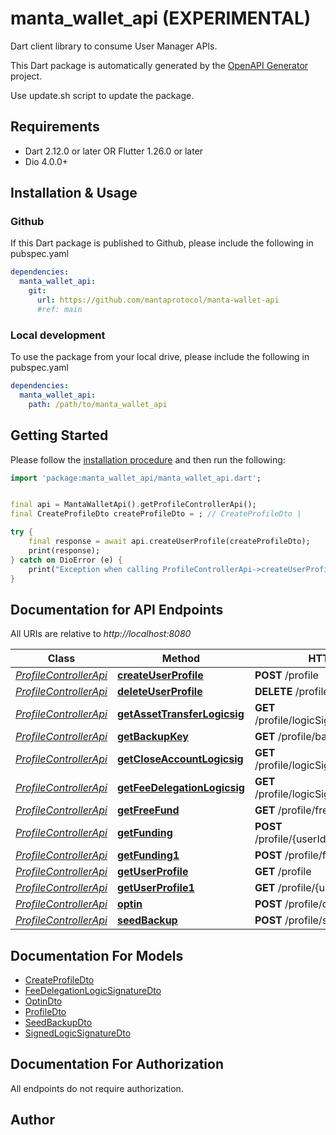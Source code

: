 # manta_wallet_api (EXPERIMENTAL)

Dart client library to consume User Manager APIs.

This Dart package is automatically generated by the [OpenAPI Generator](https://openapi-generator.tech) project.

Use update.sh script to update the package.

## Requirements

* Dart 2.12.0 or later OR Flutter 1.26.0 or later
* Dio 4.0.0+

## Installation & Usage

### Github
If this Dart package is published to Github, please include the following in pubspec.yaml
```yaml
dependencies:
  manta_wallet_api:
    git:
      url: https://github.com/mantaprotocol/manta-wallet-api
      #ref: main
```

### Local development
To use the package from your local drive, please include the following in pubspec.yaml
```yaml
dependencies:
  manta_wallet_api:
    path: /path/to/manta_wallet_api
```

## Getting Started

Please follow the [installation procedure](#installation--usage) and then run the following:

```dart
import 'package:manta_wallet_api/manta_wallet_api.dart';


final api = MantaWalletApi().getProfileControllerApi();
final CreateProfileDto createProfileDto = ; // CreateProfileDto | 

try {
    final response = await api.createUserProfile(createProfileDto);
    print(response);
} catch on DioError (e) {
    print("Exception when calling ProfileControllerApi->createUserProfile: $e\n");
}

```

## Documentation for API Endpoints

All URIs are relative to *http://localhost:8080*

Class | Method | HTTP request | Description
------------ | ------------- | ------------- | -------------
[*ProfileControllerApi*](doc/ProfileControllerApi.md) | [**createUserProfile**](doc/ProfileControllerApi.md#createuserprofile) | **POST** /profile | 
[*ProfileControllerApi*](doc/ProfileControllerApi.md) | [**deleteUserProfile**](doc/ProfileControllerApi.md#deleteuserprofile) | **DELETE** /profile/{userId} | 
[*ProfileControllerApi*](doc/ProfileControllerApi.md) | [**getAssetTransferLogicsig**](doc/ProfileControllerApi.md#getassettransferlogicsig) | **GET** /profile/logicSignature/assetTransfer | 
[*ProfileControllerApi*](doc/ProfileControllerApi.md) | [**getBackupKey**](doc/ProfileControllerApi.md#getbackupkey) | **GET** /profile/backupKey | 
[*ProfileControllerApi*](doc/ProfileControllerApi.md) | [**getCloseAccountLogicsig**](doc/ProfileControllerApi.md#getcloseaccountlogicsig) | **GET** /profile/logicSignature/closeAccount | 
[*ProfileControllerApi*](doc/ProfileControllerApi.md) | [**getFeeDelegationLogicsig**](doc/ProfileControllerApi.md#getfeedelegationlogicsig) | **GET** /profile/logicSignature/feeDelegation | 
[*ProfileControllerApi*](doc/ProfileControllerApi.md) | [**getFreeFund**](doc/ProfileControllerApi.md#getfreefund) | **GET** /profile/freeFund | 
[*ProfileControllerApi*](doc/ProfileControllerApi.md) | [**getFunding**](doc/ProfileControllerApi.md#getfunding) | **POST** /profile/{userId}/fundingRequest | 
[*ProfileControllerApi*](doc/ProfileControllerApi.md) | [**getFunding1**](doc/ProfileControllerApi.md#getfunding1) | **POST** /profile/fundingRequest | 
[*ProfileControllerApi*](doc/ProfileControllerApi.md) | [**getUserProfile**](doc/ProfileControllerApi.md#getuserprofile) | **GET** /profile | 
[*ProfileControllerApi*](doc/ProfileControllerApi.md) | [**getUserProfile1**](doc/ProfileControllerApi.md#getuserprofile1) | **GET** /profile/{userId} | 
[*ProfileControllerApi*](doc/ProfileControllerApi.md) | [**optin**](doc/ProfileControllerApi.md#optin) | **POST** /profile/optin | 
[*ProfileControllerApi*](doc/ProfileControllerApi.md) | [**seedBackup**](doc/ProfileControllerApi.md#seedbackup) | **POST** /profile/seedBackup | 


## Documentation For Models

 - [CreateProfileDto](doc/CreateProfileDto.md)
 - [FeeDelegationLogicSignatureDto](doc/FeeDelegationLogicSignatureDto.md)
 - [OptinDto](doc/OptinDto.md)
 - [ProfileDto](doc/ProfileDto.md)
 - [SeedBackupDto](doc/SeedBackupDto.md)
 - [SignedLogicSignatureDto](doc/SignedLogicSignatureDto.md)


## Documentation For Authorization

 All endpoints do not require authorization.


## Author



